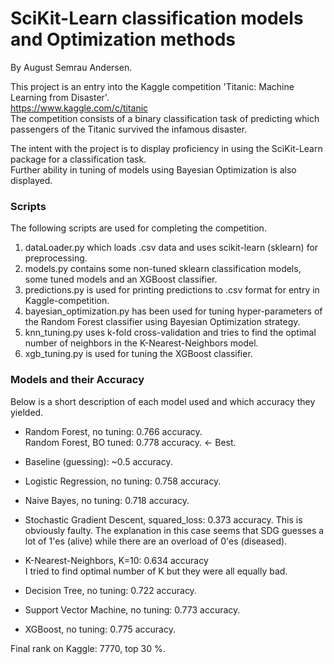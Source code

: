 # SciKit-Learn classification models and Optimization methods
By August Semrau Andersen.

This project is an entry into the Kaggle competition 'Titanic: Machine Learning from Disaster'.  
https://www.kaggle.com/c/titanic  
The competition consists of a binary classification task of predicting which passengers of the Titanic survived the infamous disaster.

The intent with the project is to display proficiency in using the SciKit-Learn package for a classification task.  
Further ability in tuning of models using Bayesian Optimization is also displayed.


### Scripts
The following scripts are used for completing the competition.
 
1. dataLoader.py which loads .csv data and uses scikit-learn (sklearn) for preprocessing. 
2. models.py contains some non-tuned sklearn classification models, some tuned models and an XGBoost classifier.
3. predictions.py is used for printing predictions to .csv format for entry in Kaggle-competition.
4. bayesian_optimization.py has been used for tuning hyper-parameters of the Random Forest classifier using Bayesian Optimization strategy.
5. knn_tuning.py uses k-fold cross-validation and tries to find the optimal number of neighbors in the K-Nearest-Neighbors model.
6. xgb_tuning.py is used for tuning the XGBoost classifier.


### Models and their Accuracy
Below is a short description of each model used and which accuracy they yielded.

- Random Forest, no tuning: 0.766 accuracy.  
Random Forest, BO tuned: 0.778 accuracy. <- Best.

- Baseline (guessing): ~0.5 accuracy.

- Logistic Regression, no tuning: 0.758 accuracy.

- Naive Bayes, no tuning: 0.718 accuracy.

- Stochastic Gradient Descent, squared_loss: 0.373 accuracy.
This is obviously faulty.
The explanation in this case seems that SDG guesses a lot of 1'es (alive) while there are an overload of 0'es (diseased).

- K-Nearest-Neighbors, K=10: 0.634 accuracy  
I tried to find optimal number of K but they were all equally bad.

- Decision Tree, no tuning: 0.722 accuracy.

- Support Vector Machine, no tuning: 0.773 accuracy.

- XGBoost, no tuning: 0.775 accuracy.


Final rank on Kaggle: 7770, top 30 %.
